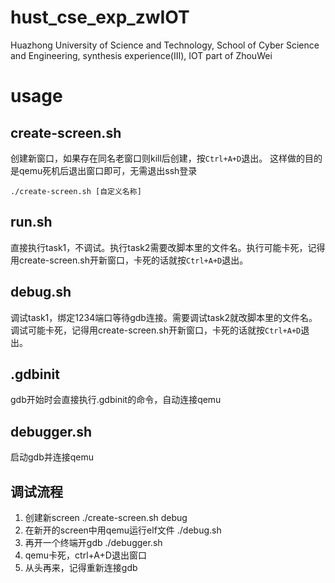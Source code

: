 # hust_cse_exp_zwIOT
Huazhong University of Science and Technology, School of Cyber Science and Engineering, synthesis experience(Ⅲ), IOT part of ZhouWei

# usage
## create-screen.sh
创建新窗口，如果存在同名老窗口则kill后创建，按```Ctrl+A+D```退出。
这样做的目的是qemu死机后退出窗口即可，无需退出ssh登录

```./create-screen.sh [自定义名称]```


## run.sh
直接执行task1，不调试。执行task2需要改脚本里的文件名。执行可能卡死，记得用create-screen.sh开新窗口，卡死的话就按```Ctrl+A+D```退出。

## debug.sh
调试task1，绑定1234端口等待gdb连接。需要调试task2就改脚本里的文件名。调试可能卡死，记得用create-screen.sh开新窗口，卡死的话就按```Ctrl+A+D```退出。
## .gdbinit
gdb开始时会直接执行.gdbinit的命令，自动连接qemu

## debugger.sh
启动gdb并连接qemu

## 调试流程
1. 创建新screen ./create-screen.sh debug
2. 在新开的screen中用qemu运行elf文件 ./debug.sh
3. 再开一个终端开gdb ./debugger.sh
4. qemu卡死，ctrl+A+D退出窗口
5. 从头再来，记得重新连接gdb
